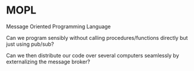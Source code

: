 # MOPL
Message Oriented Programming Language

Can we program sensibly without calling procedures/functions directly but just using pub/sub?

Can we then distribute our code over several computers seamlessly by externalizing the message broker?

